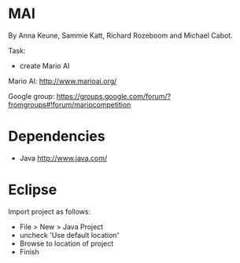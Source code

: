 MAI
===
By Anna Keune, Sammie Katt, Richard Rozeboom and Michael Cabot.

Task:
- create Mario AI

Mario AI: http://www.marioai.org/

Google group: https://groups.google.com/forum/?fromgroups#!forum/mariocompetition

Dependencies
===
- Java http://www.java.com/

Eclipse
===
Import project as follows:
- File > New > Java Project
- uncheck 'Use default location'
- Browse to location of project
- Finish